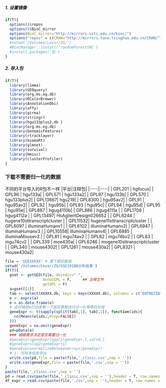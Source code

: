 ##### 1. 设置镜像

```R
if(T){
  options()$repos 
  options()$BioC_mirror
  options(BioC_mirror="http://mirrors.ustc.edu.cn/bioc/")
  options("repos" = c(CRAN="http://mirrors.tuna.tsinghua.edu.cn/CRAN/"))
  #setwd('/Volumes/Lexar/ZG/')
  #BiocManager::install('randomForestSRC')
  #install.packages('包')
}
```

##### 2. 导入包

```R
if(T){
  library(limma)
  library(GEOquery)
  library(org.Hs.eg.db)
  library(RColorBrewer)
  library(AnnotationDbi)
  library(affy)
  library(gcrma)
  library(stringr)
  library(hgu133plus2.db )
  library(org.Hs.eg.db)
  library(GenomicFeatures)
  library(rtracklayer)
  library(biomaRt)
  library(glmnet)
  library(survival)
  library(Hmisc)
  library(clusterProfiler)
}
```

### 下载不需要归一化的数据
 不同的平台导入的R包不一样
|平台|注释包|
|:---:|:---:|
| GPL201  |  hgfocus|
| GPL96   | hgu133a|
| GPL571  |  hgu133a2|
| GPL97   | hgu133b|
| GPL570  |  hgu133plus2|
| GPL13667|    hgu219|
| GPL8300 |   hgu95av2|
| GPL91   | hgu95av2|
| GPL92   | hgu95b|
| GPL93   | hgu95c|
| GPL94   | hgu95d|
| GPL95   | hgu95e|
| GPL887  |  hgug4110b| 
| GPL886  |  hgug4111a | 
| GPL1708 |   hgug4112a |
| GPL13497|    HsAgilentDesign026652 |
| GPL6244 |   hugene10sttranscriptcluster |
| GPL11532|    hugene11sttranscriptcluster |
| GPL6097 |   illuminaHumanv1 |
| GPL6102 |   illuminaHumanv2|
| GPL6947 |   illuminaHumanv3 |
| GPL10558|    illuminaHumanv4|
| GPL6885 |   illuminaMousev2 |
| GPL81   | mgu74av2 |
| GPL82   | mgu74bv2 |
| GPL83   | mgu74cv2 |
| GPL339  |  moe430a|
| GPL6246 |   mogene10sttranscriptcluster |
| GPL340  |  mouse4302|
| GPL1261 |   mouse430a2|
| GPL8321 |   mouse430a2|

```R
file = 'GSEXXXXX' # 要下载的数据
setwd('/Volumes/Lexar/ZG/GSE19188分析结果')
if(T){
  gset <- getGEO(file, destdir=".",
                 AnnotGPL = F,     ## 注释文件
                 getGPL = F)
  a=gset[[1]]
  tab <- select(XXXXX.db, keys = keys(XXXXX.db), columns = c("ENTREZID")) # 这里注意一下不同的平台信息要用不同的包
  e <- exprs(a)
  e = as.data.frame(e)
  # 这时候把e打出来看一下是否需要进行归一化等等的处理
  geneExpr <- t(sapply(split(tab[,1], tab[,2]), function(ids){
    colMeans(e[ids,,drop=FALSE])
  }))
  geneExpr = na.omit(geneExpr)
  pd=pData(a) 
  ### 根据需求决定是否需要归一化
  #geneExpr=geneExpr[apply(geneExpr,1,sd)>0,]
  #geneExpr=log2(geneExpr+1)
  #geneExpr=normalizeBetweenArrays(geneExpr)
  # 1. 将样本信息导出
  write.csv(pd,file = paste(file,'_clinic.csv',sep = ''))
  write.csv(geneExpr,file = paste(file,'.csv',sep = ''))
}
paste(file,'_clinic.csv',sep = '')
pd = read.csv(paste(file,'_clinic.csv',sep = ''),header = T, row.names = 1)
df_expr = read.csv(paste(file,'.csv',sep = ''),header = T, row.names = 1)
```
